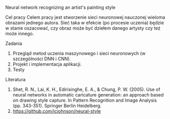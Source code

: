Neural network recognizing an artist's painting style 

Cel pracy
  Celem pracy jest stworzenie sieci neuronowej nauczonej wieloma obrazami
  jednego autora. Sieć taka w efekcie (po procesie uczenia) będzie w stanie
  oszacować, czy obraz może być dziełem danego artysty czy też może innego. 

Zadania
  1. Przegląd metod uczenia maszynowego i sieci neuronowych (w
  szczególności DNN i CNN).
  2. Projekt i implementacja aplikacji.
  3. Testy

Literatura
  1. Shet, R. N., Lai, K. H., Edirisinghe, E. A., & Chung, P. W. (2005). Use of
  neural networks in automatic caricature generation: an approach based on
  drawing style capture. In Pattern Recognition and Image Analysis (pp. 343-351).
  Springer Berlin Heidelberg.
  2. https://github.com/jcjohnson/neural-style 
